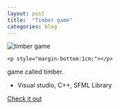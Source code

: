 ```yaml
---
layout: post
title:  "Timber game"
categories: blog
---
```


<div class="user-projects">
    <img alt="timber game" src="{{ "/assets/img/timberGame.PNG" }}" /> 

    <p style="margin-bottom:1cm;"></p>

  <div class="contents">
    <p> game called timber.</p>
     <ul>
      <li> Visual studio, C++, SFML Library</li>
     </ul>
    <a class="project-link" href="https://github.com/Dhurai1995/TimberGame">Check it out</a>
  </div>
</div>
